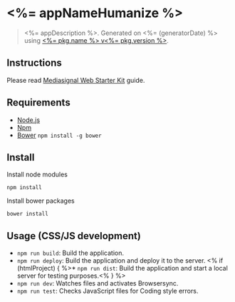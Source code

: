 # <%= appNameHumanize %>

> <%= appDescription %>. Generated on <%= (generatorDate) %> using [<%= pkg.name %> v<%= pkg.version %>](<%= (generatorRepository) %>).

## Instructions 

Please read [Mediasignal Web Starter Kit](https://bitbucket.org/mediasignal/mediasignal-web-starter-kit) guide.

## Requirements

* [Node.js](http://nodejs.org/)
* [Npm](https://www.npmjs.org/)
* [Bower](http://bower.io/) `npm install -g bower`

## Install

Install node modules
  
    npm install

Install bower packages
  
    bower install

## Usage (CSS/JS development)

* `npm run build`: Build the application.
* `npm run deploy`: Build the application and deploy it to the server.
<% if (htmlProject) { %>* `npm run dist`: Build the application and start a local server for testing purposes.<% } %>
* `npm run dev`: Watches files and activates Browsersync.
* `npm run test`: Checks JavaScript files for Coding style errors.
